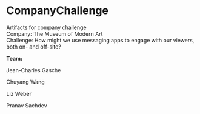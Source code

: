 # CompanyChallenge
Artifacts for company challenge  
Company: The Museum of Modern Art  
Challenge: How might we use messaging apps to engage with our viewers, both on- and off-site?

<strong>Team:</strong> <p>
Jean-Charles Gasche <p>
Chuyang Wang <p>
Liz Weber <p>
Pranav Sachdev <p>
